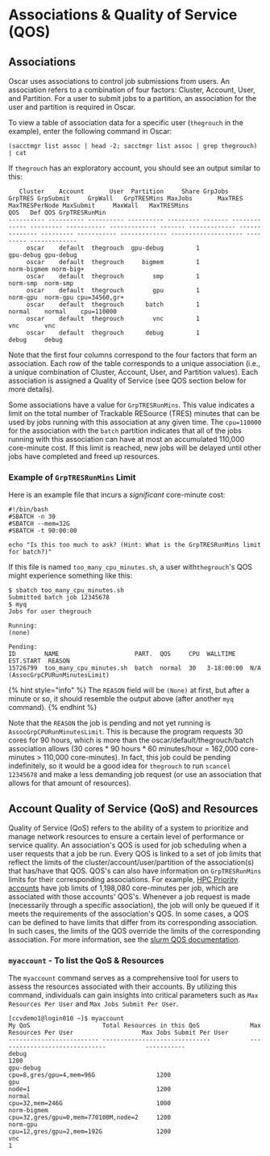 # Associations & Quality of Service (QOS)

## Associations

Oscar uses associations to control job submissions from users. An association refers to a combination of four factors: Cluster, Account, User, and Partition. For a user to submit jobs to a partition, an association for the user and partition is required in Oscar.

To view a table of association data for a specific user (`thegrouch` in the example), enter the following command in Oscar:

```
(sacctmgr list assoc | head -2; sacctmgr list assoc | grep thegrouch) | cat
```

If `thegrouch` has an exploratory account, you should see an output similar to this:

```
   Cluster    Account       User  Partition     Share GrpJobs       GrpTRES GrpSubmit     GrpWall   GrpTRESMins MaxJobs       MaxTRES MaxTRESPerNode MaxSubmit     MaxWall   MaxTRESMins                  QOS   Def QOS GrpTRESRunMin
---------- ---------- ---------- ---------- --------- ------- ------------- --------- ----------- ------------- ------- ------------- -------------- --------- ----------- ------------- -------------------- --------- -------------
     oscar    default  thegrouch  gpu-debug         1                                                                                                                                               gpu-debug gpu-debug
     oscar    default  thegrouch     bigmem         1                                                                                                                                             norm-bigmem norm-big+
     oscar    default  thegrouch        smp         1                                                                                                                                                norm-smp  norm-smp
     oscar    default  thegrouch        gpu         1                                                                                                                                                norm-gpu  norm-gpu cpu=34560,gr+
     oscar    default  thegrouch      batch         1                                                                                                                                                  normal    normal    cpu=110000
     oscar    default  thegrouch        vnc         1                                                                                                                                                     vnc       vnc
     oscar    default  thegrouch      debug         1                                                                                                                                                   debug     debug
```

Note that the first four columns correspond to the four factors that form an association. Each row of the table corresponds to a unique association (i.e., a unique combination of Cluster, Account, User, and Partition values). Each association is assigned a Quality of Service (see QOS section below for more details).

Some associations have a value for `GrpTRESRunMins`. This value indicates a limit on the total number of Trackable RESource (TRES) minutes that can be used by jobs running with this association at any given time. The `cpu=110000` for the association with the `batch` partition indicates that all of the jobs running with this association can have at most an accumulated 110,000 core-minute cost. If this limit is reached, new jobs will be delayed until other jobs have completed and freed up resources.

### Example of `GrpTRESRunMins` Limit

Here is an example file that incurs a _significant_ core-minute cost:

```
#!/bin/bash
#SBATCH -n 30
#SBATCH --mem=32G
#SBATCH -t 90:00:00

echo "Is this too much to ask? (Hint: What is the GrpTRESRunMins limit for batch?)"
```

If this file is named `too_many_cpu_minutes.sh`, a user with`thegrouch`'s QOS might experience something like this:

```
$ sbatch too_many_cpu_minutes.sh
Submitted batch job 12345678
$ myq
Jobs for user thegrouch

Running:
(none)

Pending:
ID        NAME                     PART.  QOS     CPU  WALLTIME    EST.START  REASON
15726799  too_many_cpu_minutes.sh  batch  normal  30   3-18:00:00  N/A        (AssocGrpCPURunMinutesLimit)
```

{% hint style="info" %}
The `REASON` field will be `(None)` at first, but after a minute or so, it should resemble the output above (after another `myq` command).
{% endhint %}

Note that the `REASON` the job is pending and not yet running is `AssocGrpCPURunMinutesLimit`. This is because the program requests 30 cores for 90 hours, which is more than the oscar/default/thegrouch/batch association allows (30 cores \* 90 hours \* 60 minutes/hour = 162,000 core-minutes > 110,000 core-minutes). In fact, this job could be pending indefinitely, so it would be a good idea for `thegrouch` to run `scancel 12345678` and make a less demanding job request (or use an association that allows for that amount of resources).

## Account Quality of Service (QoS) and Resources

Quality of Service (QoS) refers to the ability of a system to prioritize and manage network resources to ensure a certain level of performance or service quality. An association's QOS is used for job scheduling when a user requests that a job be run. Every QOS is linked to a set of job limits that reflect the limits of the cluster/account/user/partition of the association(s) that has/have that QOS. QOS's can also have information on `GrpTRESRunMins` limits for their corresponding associations. For example, [HPC Priority accounts](https://ccv.brown.edu/rates) have job limits of 1,198,080 core-minutes per job, which are associated with those accounts' QOS's. Whenever a job request is made (necessarily through a specific association), the job will only be queued if it meets the requirements of the association's QOS. In some cases, a QOS can be defined to have limits that differ from its corresponding association. In such cases, the limits of the QOS override the limits of the corresponding association. For more information, see the [slurm QOS documentation](https://slurm.schedmd.com/qos.html).

### `myaccount` - To list the QoS & Resources

The `myaccount` command serves as a comprehensive tool for users to assess the resources associated with their accounts. By utilizing this command, individuals can gain insights into critical parameters such as `Max Resources Per User` and `Max Jobs Submit Per User`.

```
[ccvdemo1@login010 ~]$ myaccount
My QoS                    Total Resources in this QoS              Max Resources Per User                   Max Jobs Submit Per User
------------------------- ------------------------------           ------------------------------           -----------         
debug                                                                                                       1200                
gpu-debug                                                          cpu=8,gres/gpu=4,mem=96G                 1200                
gpu                                                                node=1                                   1200                
normal                                                             cpu=32,mem=246G                          1000                
norm-bigmem                                                        cpu=32,gres/gpu=0,mem=770100M,node=2     1200                
norm-gpu                                                           cpu=12,gres/gpu=2,mem=192G               1200                
vnc                                                                                                         1                   
```
